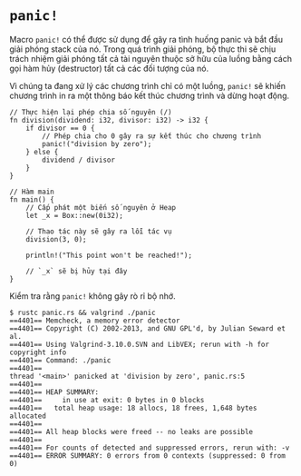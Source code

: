 # `panic!`

Macro `panic!` có thể được sử dụng để gây ra tình huống panic và bắt đầu giải phóng stack của nó. Trong quá trình giải phóng, bộ thực thi sẽ chịu trách nhiệm giải phóng tất cả tài nguyên thuộc sở hữu của luồng bằng cách gọi hàm hủy (destructor) tất cả các đối tượng của nó.

Vì chúng ta đang xử lý các chương trình chỉ có một luồng, `panic!` sẽ khiến chương trình in ra một thông báo kết thúc chương trình và dừng hoạt động.

```rust,editable,ignore,mdbook-runnable
// Thực hiện lại phép chia số nguyên (/)
fn division(dividend: i32, divisor: i32) -> i32 {
    if divisor == 0 {
        // Phép chia cho 0 gây ra sự kết thúc cho chương trình
        panic!("division by zero");
    } else {
        dividend / divisor
    }
}

// Hàm main
fn main() {
    // Cấp phát một biến số nguyên ở Heap
    let _x = Box::new(0i32);

    // Thao tác này sẽ gây ra lỗi tác vụ
    division(3, 0);

    println!("This point won't be reached!");

    // `_x` sẽ bị hủy tại đây
}
```

Kiểm tra rằng `panic!` không gây rò rỉ bộ nhớ.


```shell
$ rustc panic.rs && valgrind ./panic
==4401== Memcheck, a memory error detector
==4401== Copyright (C) 2002-2013, and GNU GPL'd, by Julian Seward et al.
==4401== Using Valgrind-3.10.0.SVN and LibVEX; rerun with -h for copyright info
==4401== Command: ./panic
==4401== 
thread '<main>' panicked at 'division by zero', panic.rs:5
==4401== 
==4401== HEAP SUMMARY:
==4401==     in use at exit: 0 bytes in 0 blocks
==4401==   total heap usage: 18 allocs, 18 frees, 1,648 bytes allocated
==4401== 
==4401== All heap blocks were freed -- no leaks are possible
==4401== 
==4401== For counts of detected and suppressed errors, rerun with: -v
==4401== ERROR SUMMARY: 0 errors from 0 contexts (suppressed: 0 from 0)
```